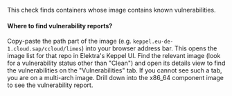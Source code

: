 This check finds containers whose image contains known vulnerabilities.

#### Where to find vulnerability reports?

Copy-paste the path part of the image (e.g. `keppel.eu-de-1.cloud.sap/ccloud/limes`) into your browser address bar.
This opens the image list for that repo in Elektra's Keppel UI. Find the relevant image (look for a vulnerability status
other than "Clean") and open its details view to find the vulnerabilities on the "Vulnerabilities" tab. If you cannot
see such a tab, you are on a multi-arch image. Drill down into the x86\_64 component image to see the vulnerability
report.
